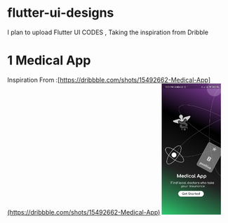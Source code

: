 # flutter-ui-designs

I plan to upload Flutter UI CODES , Taking the inspiration from Dribble

# 1 Medical App

Inspiration From :[https://dribbble.com/shots/15492662-Medical-App](https://dribbble.com/shots/15492662-Medical-App)
<img src="images/medicalapp.png" height="300">
